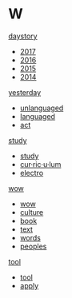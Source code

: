 # W

[daystory]()

  * [2017](2017.md)
  * [2016](2016.md)
  * [2015](2015.md)
  * [2014](2014.md)


[yesterday]()

  * [unlanguaged](unlanguaged.md)
  * [languaged](languaged.md)
  * [act](act.md)

[study]()

  * [study](study.md)
  * [cur·ric·u·lum](cur·ric·u·lum)
  * [electro](electro.md)



[wow]()

  * [wow](wow.md)
  * [culture](culture.md)
  * [book](book.md)
  * [text](text.md)
  * [words](words.md)
  * [peoples](peoples.md)


[tool]()

  * [tool](tool.md)
  * [apply](apply.md)
  


  

